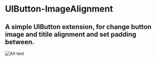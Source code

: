 # UIButton-ImageAlignment
## A simple UIButton extension, for change button image and titile alignment and set padding between.
![Alt text](https://github.com/qcc107@163.com/UIButton-ImageAlignment/raw/master/alignment.gif)
